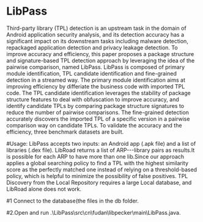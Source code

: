 # LibPass

Third-party library (TPL) detection is an upstream task in the domain of Android application security analysis, and its detection accuracy has a significant impact on its downstream tasks including malware detection, repackaged application detection and privacy leakage detection. To improve accuracy and efficiency, this paper proposes a package structure and signature-based TPL detection approach by leveraging the idea of the pairwise comparison, named LibPass. LibPass is composed of primary module identification, TPL candidate identification and fine-grained detection in a streamed way. The primary module identification aims at improving efficiency by differiate the business code with imported TPL code. The TPL candidate identification leverages the stability of package structure features to deal with obfuscation to improve accuracy, and identify candidate TPLs by comparing package structure signatures to reduce the number of pairwise comparisons. The fine-grained detection accurately discovers the imported TPL of a specific version in a pairwise comparison way on candidate TPLs. To validate the accuracy and the efficiency, three benchmark datasets are built.

#Usage: LibPass accepts two inputs: an Android app (.apk file) and a list of libraries (.dex file). LibRoad returns a list of ARP---library pairs as results.It is possible for each ARP to have more than one lib.Since our approach applies a global searching policy to find a TPL with the highest similarity score as the perfectly matched one instead of relying on a threshold-based policy, which is helpful to minimize the possibility of false positives. TPL Discovery from the Local Repository requires a large Local database, and LibRoad alone does not work.

#1 Connect to the database(the files in the db folder. 

#2.Open and run .\LibPass\src\cn\fudan\libpecker\main\LibPass.java.

